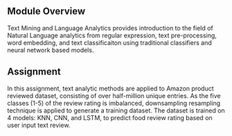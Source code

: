 ## Module Overview
Text Mining and Language Analytics provides introduction to the field of Natural Language analytics from regular expression, text pre-processing, word embedding, and text classificaiton using traditional classifiers and neural network based models.

## Assignment
In this assignment, text analytic methods are applied to Amazon product reviewed dataset, consisting of over half-million unique entries. As the five classes (1-5) of the review rating is imbalanced, downsampling resampling technique is applied to generate a training dataset. The dataset is trained on 4 models: KNN, CNN, and LSTM, to predict food review rating based on user input text review.